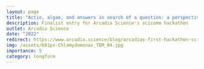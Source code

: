 ```yaml
---
layout: page
title: "Actin, algae, and answers in search of a question: a perspective on emerging systems in biology"
description: Finalist entry for Arcadia Science's scicomm hackathon 
outlet: Arcadia Science
date: "2022"
redirect: https://www.arcadia.science/blog/arcadias-first-hackathon-science-communication
img: /assets/601px-Chlamydomonas_TEM_04.jpg
importance: 5
category: longform
---
```

